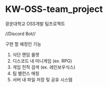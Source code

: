 # KW-OSS-team_project

광운대학교 OSS개발 팀프로젝트

//Discord Bot//
 
구현 할 예정인 기능
1. 식단 랜덤 룰렛
2. 디스코드 내 미니게임 (ex. RPG)
3. 게임 전적 검색 (ex. 레인보우식스)
4. 팀 밸런스 매칭
5. 서버 내 파일 저장 및 공유 시스템
